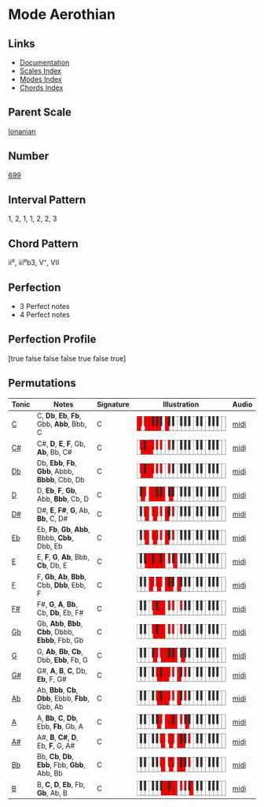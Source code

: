 # Mode Aerothian

## Links

- [Documentation](README.md)
- [Scales Index](Scales.md)
- [Modes Index](Modes.md)
- [Chords Index](Chords.md)

## Parent Scale

[Ionanian](ScaleIonanian.md)

## Number

[699](https://ianring.com/musictheory/scales/699)

## Interval Pattern

1, 2, 1, 1, 2, 2, 3

## Chord Pattern

ii⁰, iii⁰b3, V⁺, VII

## Perfection

- 3 Perfect notes
- 4 Perfect notes

## Perfection Profile

[true false false false true false true]

## Permutations

| Tonic | Notes | Signature | Illustration | Audio |
|-------|-------|-----------|--------------|-------|
| [C](ModeCNaturalAerothian.md) | C, **Db**, **Eb**, **Fb**, Gbb, **Abb**, Bbb, C | C | ![CNaturalAerothian](ModeCNaturalAerothian.png) | [midi](https://github.com/edipermadi/music/blob/main/docs/ModeCNaturalAerothian.mid?raw=true) |
| [C#](ModeCSharpAerothian.md) | C#, **D**, **E**, **F**, Gb, **Ab**, Bb, C# | C | ![CSharpAerothian](ModeCSharpAerothian.png) | [midi](https://github.com/edipermadi/music/blob/main/docs/ModeCSharpAerothian.mid?raw=true) |
| [Db](ModeDFlatAerothian.md) | Db, **Ebb**, **Fb**, **Gbb**, Abbb, **Bbbb**, Cbb, Db | C | ![DFlatAerothian](ModeDFlatAerothian.png) | [midi](https://github.com/edipermadi/music/blob/main/docs/ModeDFlatAerothian.mid?raw=true) |
| [D](ModeDNaturalAerothian.md) | D, **Eb**, **F**, **Gb**, Abb, **Bbb**, Cb, D | C | ![DNaturalAerothian](ModeDNaturalAerothian.png) | [midi](https://github.com/edipermadi/music/blob/main/docs/ModeDNaturalAerothian.mid?raw=true) |
| [D#](ModeDSharpAerothian.md) | D#, **E**, **F#**, **G**, Ab, **Bb**, C, D# | C | ![DSharpAerothian](ModeDSharpAerothian.png) | [midi](https://github.com/edipermadi/music/blob/main/docs/ModeDSharpAerothian.mid?raw=true) |
| [Eb](ModeEFlatAerothian.md) | Eb, **Fb**, **Gb**, **Abb**, Bbbb, **Cbb**, Dbb, Eb | C | ![EFlatAerothian](ModeEFlatAerothian.png) | [midi](https://github.com/edipermadi/music/blob/main/docs/ModeEFlatAerothian.mid?raw=true) |
| [E](ModeENaturalAerothian.md) | E, **F**, **G**, **Ab**, Bbb, **Cb**, Db, E | C | ![ENaturalAerothian](ModeENaturalAerothian.png) | [midi](https://github.com/edipermadi/music/blob/main/docs/ModeENaturalAerothian.mid?raw=true) |
| [F](ModeFNaturalAerothian.md) | F, **Gb**, **Ab**, **Bbb**, Cbb, **Dbb**, Ebb, F | C | ![FNaturalAerothian](ModeFNaturalAerothian.png) | [midi](https://github.com/edipermadi/music/blob/main/docs/ModeFNaturalAerothian.mid?raw=true) |
| [F#](ModeFSharpAerothian.md) | F#, **G**, **A**, **Bb**, Cb, **Db**, Eb, F# | C | ![FSharpAerothian](ModeFSharpAerothian.png) | [midi](https://github.com/edipermadi/music/blob/main/docs/ModeFSharpAerothian.mid?raw=true) |
| [Gb](ModeGFlatAerothian.md) | Gb, **Abb**, **Bbb**, **Cbb**, Dbbb, **Ebbb**, Fbb, Gb | C | ![GFlatAerothian](ModeGFlatAerothian.png) | [midi](https://github.com/edipermadi/music/blob/main/docs/ModeGFlatAerothian.mid?raw=true) |
| [G](ModeGNaturalAerothian.md) | G, **Ab**, **Bb**, **Cb**, Dbb, **Ebb**, Fb, G | C | ![GNaturalAerothian](ModeGNaturalAerothian.png) | [midi](https://github.com/edipermadi/music/blob/main/docs/ModeGNaturalAerothian.mid?raw=true) |
| [G#](ModeGSharpAerothian.md) | G#, **A**, **B**, **C**, Db, **Eb**, F, G# | C | ![GSharpAerothian](ModeGSharpAerothian.png) | [midi](https://github.com/edipermadi/music/blob/main/docs/ModeGSharpAerothian.mid?raw=true) |
| [Ab](ModeAFlatAerothian.md) | Ab, **Bbb**, **Cb**, **Dbb**, Ebbb, **Fbb**, Gbb, Ab | C | ![AFlatAerothian](ModeAFlatAerothian.png) | [midi](https://github.com/edipermadi/music/blob/main/docs/ModeAFlatAerothian.mid?raw=true) |
| [A](ModeANaturalAerothian.md) | A, **Bb**, **C**, **Db**, Ebb, **Fb**, Gb, A | C | ![ANaturalAerothian](ModeANaturalAerothian.png) | [midi](https://github.com/edipermadi/music/blob/main/docs/ModeANaturalAerothian.mid?raw=true) |
| [A#](ModeASharpAerothian.md) | A#, **B**, **C#**, **D**, Eb, **F**, G, A# | C | ![ASharpAerothian](ModeASharpAerothian.png) | [midi](https://github.com/edipermadi/music/blob/main/docs/ModeASharpAerothian.mid?raw=true) |
| [Bb](ModeBFlatAerothian.md) | Bb, **Cb**, **Db**, **Ebb**, Fbb, **Gbb**, Abb, Bb | C | ![BFlatAerothian](ModeBFlatAerothian.png) | [midi](https://github.com/edipermadi/music/blob/main/docs/ModeBFlatAerothian.mid?raw=true) |
| [B](ModeBNaturalAerothian.md) | B, **C**, **D**, **Eb**, Fb, **Gb**, Ab, B | C | ![BNaturalAerothian](ModeBNaturalAerothian.png) | [midi](https://github.com/edipermadi/music/blob/main/docs/ModeBNaturalAerothian.mid?raw=true) |

